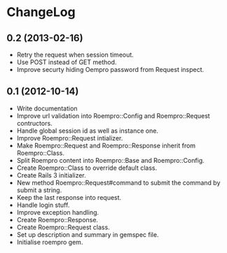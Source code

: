 # ChangeLog

## 0.2 (2013-02-16)

  * Retry the request when session timeout.
  * Use POST instead of GET method.
  * Improve securty hiding Oempro password from Request inspect.

## 0.1 (2012-10-14)

  * Write documentation
  * Improve url validation into Roempro::Config and Roempro::Request contructors.
  * Handle global session id as well as instance one.
  * Improve Roempro::Request intializer.
  * Make Roempro::Request and Roempro::Response inherit from Roempro::Class.
  * Split Roempro content into Roempro::Base and Roempro::Config.
  * Create Roempro::Class to override default class.
  * Create Rails 3 initializer.
  * New method Roempro::Request#command to submit the command by submit a string.
  * Keep the last response into request.
  * Handle login stuff.
  * Improve exception handling.
  * Create Roempro::Response.
  * Create Roempro::Request class.
  * Set up description and summary in gemspec file.
  * Initialise roempro gem.
